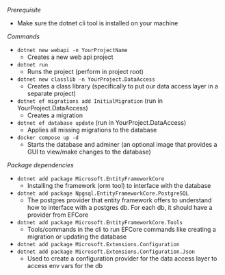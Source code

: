 *Prerequisite*
- Make sure the dotnet cli tool is installed on your machine

*Commands*
- `dotnet new webapi -n YourProjectName`
    - Creates a new web api project
- `dotnet run`
    - Runs the project (perform in project root)
- `dotnet new classlib -n YourProject.DataAccess`
    - Creates a class library (specifically to put our data access layer in a separate project)
- `dotnet ef migrations add InitialMigration` (run in YourProject.DataAccess)
    - Creates a migration
- `dotnet ef database update` (run in YourProject.DataAccess)
    - Applies all missing migrations to the database
- `docker compose up -d`
    - Starts the database and adminer (an optional image that provides a GUI to view/make changes to the database)

*Package dependencies*
- `dotnet add package Microsoft.EntityFrameworkCore`
    - Installing the framework (orm tool) to interface with the database
- `dotnet add package Npgsql.EntityFrameworkCore.PostgreSQL`
    - The postgres provider that entity framework offers to understand how to interface with a postgres db. For each db, it should have a provider from EFCore
- `dotnet add package Microsoft.EntityFrameworkCore.Tools`
    - Tools/commands in the cli to run EFCore commands like creating a migration or updating the database
- `dotnet add package Microsoft.Extensions.Configuration`
- `dotnet add package Microsoft.Extensions.Configuration.Json`
    - Used to create a configuration provider for the data access layer to access env vars for the db
